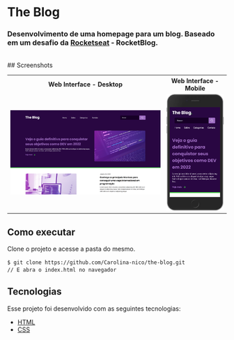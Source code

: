 # The Blog
### Desenvolvimento de uma homepage para um blog. Baseado em um desafio da [Rocketseat]() - RocketBlog.
<br>
## Screenshots
<table>
    <tr>
    <th>
            Web Interface - Desktop
        </th>
        <th>
            Web Interface - Mobile
        </th>
    </tr>
    <tr>
        <td width="30%">
            <img width="100%" src="./assets/theblog.png">
        </td>
        <td width="10%">
            <img width="100%" src="./assets/theblog2.png">
        </td>
    </tr>
</table>

## Como executar

Clone o projeto e acesse a pasta do mesmo.

```bash
$ git clone https://github.com/Carolina-nico/the-blog.git
// E abra o index.html no navegador
```
## Tecnologias 
Esse projeto foi desenvolvido com as seguintes tecnologias:

- [HTML](https://developer.mozilla.org/en-US/docs/Web/HTML)
- [CSS](https://developer.mozilla.org/en-US/docs/Web/CSS)
